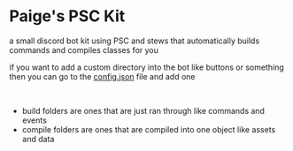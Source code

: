 # Paige's PSC Kit
a small discord bot kit using PSC and stews that automatically builds commands and compiles classes for you

if you want to add a custom directory into the bot like buttons or something then you can go to the [config.json](https://github.com/nuttmegg/paiges-psc-kit/blob/main/config.json) file and add one

<br>

- build folders are ones that are just ran through like commands and events
- compile folders are ones that are compiled into one object like assets and data
